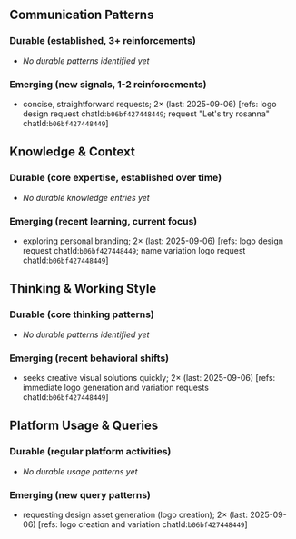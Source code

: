 ## Communication Patterns
### Durable (established, 3+ reinforcements)
- _No durable patterns identified yet_

### Emerging (new signals, 1-2 reinforcements)
- concise, straightforward requests; 2× (last: 2025-09-06) [refs: logo design request chatId:`b06bf427448449`; request "Let's try rosanna" chatId:`b06bf427448449`]

## Knowledge & Context
### Durable (core expertise, established over time)
- _No durable knowledge entries yet_

### Emerging (recent learning, current focus)
- exploring personal branding; 2× (last: 2025-09-06) [refs: logo design request chatId:`b06bf427448449`; name variation logo request chatId:`b06bf427448449`]

## Thinking & Working Style
### Durable (core thinking patterns)
- _No durable patterns identified yet_

### Emerging (recent behavioral shifts)
- seeks creative visual solutions quickly; 2× (last: 2025-09-06) [refs: immediate logo generation and variation requests chatId:`b06bf427448449`]

## Platform Usage & Queries
### Durable (regular platform activities)
- _No durable usage patterns yet_

### Emerging (new query patterns)
- requesting design asset generation (logo creation); 2× (last: 2025-09-06) [refs: logo creation and variation chatId:`b06bf427448449`]